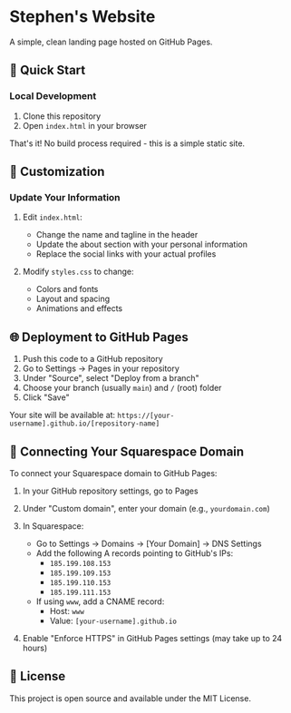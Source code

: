 # Stephen's Website

A simple, clean landing page hosted on GitHub Pages.

## 🚀 Quick Start

### Local Development

1. Clone this repository
2. Open `index.html` in your browser

That's it! No build process required - this is a simple static site.

## 📝 Customization

### Update Your Information

1. Edit `index.html`:
   - Change the name and tagline in the header
   - Update the about section with your personal information
   - Replace the social links with your actual profiles

2. Modify `styles.css` to change:
   - Colors and fonts
   - Layout and spacing
   - Animations and effects

## 🌐 Deployment to GitHub Pages

1. Push this code to a GitHub repository
2. Go to Settings → Pages in your repository
3. Under "Source", select "Deploy from a branch"
4. Choose your branch (usually `main`) and `/` (root) folder
5. Click "Save"

Your site will be available at: `https://[your-username].github.io/[repository-name]`

## 🔗 Connecting Your Squarespace Domain

To connect your Squarespace domain to GitHub Pages:

1. In your GitHub repository settings, go to Pages
2. Under "Custom domain", enter your domain (e.g., `yourdomain.com`)
3. In Squarespace:
   - Go to Settings → Domains → [Your Domain] → DNS Settings
   - Add the following A records pointing to GitHub's IPs:
     - `185.199.108.153`
     - `185.199.109.153`
     - `185.199.110.153`
     - `185.199.111.153`
   - If using `www`, add a CNAME record:
     - Host: `www`
     - Value: `[your-username].github.io`

4. Enable "Enforce HTTPS" in GitHub Pages settings (may take up to 24 hours)

## 📄 License

This project is open source and available under the MIT License.
